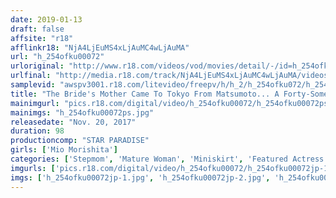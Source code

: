 ```yaml
---
date: 2019-01-13
draft: false
affsite: "r18"
afflinkr18: "NjA4LjEuMS4xLjAuMC4wLjAuMA"
url: "h_254ofku00072"
urloriginal: "http://www.r18.com/videos/vod/movies/detail/-/id=h_254ofku00072"
urlfinal: "http://media.r18.com/track/NjA4LjEuMS4xLjAuMC4wLjAuMA/videos/vod/movies/detail/-/id=h_254ofku00072"
samplevid: "awspv3001.r18.com/litevideo/freepv/h/h_2/h_254ofku072/h_254ofku072_dmb_w.mp4"
title: "The Bride's Mother Came To Tokyo From Matsumoto... A Forty-Something Stepmom Mio Morishita"
mainimgurl: "pics.r18.com/digital/video/h_254ofku00072/h_254ofku00072ps.jpg"
mainimgs: "h_254ofku00072ps.jpg"
releasedate: "Nov. 20, 2017"
duration: 98
productioncomp: "STAR PARADISE"
girls: ['Mio Morishita']
categories: ['Stepmom', 'Mature Woman', 'Miniskirt', 'Featured Actress', 'Hi-Def']
imgurls: ['pics.r18.com/digital/video/h_254ofku00072/h_254ofku00072jp-1.jpg', 'pics.r18.com/digital/video/h_254ofku00072/h_254ofku00072jp-2.jpg', 'pics.r18.com/digital/video/h_254ofku00072/h_254ofku00072jp-3.jpg', 'pics.r18.com/digital/video/h_254ofku00072/h_254ofku00072jp-4.jpg', 'pics.r18.com/digital/video/h_254ofku00072/h_254ofku00072jp-5.jpg', 'pics.r18.com/digital/video/h_254ofku00072/h_254ofku00072jp-6.jpg', 'pics.r18.com/digital/video/h_254ofku00072/h_254ofku00072jp-7.jpg', 'pics.r18.com/digital/video/h_254ofku00072/h_254ofku00072jp-8.jpg', 'pics.r18.com/digital/video/h_254ofku00072/h_254ofku00072jp-9.jpg', 'pics.r18.com/digital/video/h_254ofku00072/h_254ofku00072jp-10.jpg', 'pics.r18.com/digital/video/h_254ofku00072/h_254ofku00072jp-11.jpg', 'pics.r18.com/digital/video/h_254ofku00072/h_254ofku00072jp-12.jpg', 'pics.r18.com/digital/video/h_254ofku00072/h_254ofku00072jp-13.jpg', 'pics.r18.com/digital/video/h_254ofku00072/h_254ofku00072jp-14.jpg', 'pics.r18.com/digital/video/h_254ofku00072/h_254ofku00072jp-15.jpg', 'pics.r18.com/digital/video/h_254ofku00072/h_254ofku00072jp-16.jpg', 'pics.r18.com/digital/video/h_254ofku00072/h_254ofku00072jp-17.jpg', 'pics.r18.com/digital/video/h_254ofku00072/h_254ofku00072jp-18.jpg', 'pics.r18.com/digital/video/h_254ofku00072/h_254ofku00072jp-19.jpg', 'pics.r18.com/digital/video/h_254ofku00072/h_254ofku00072jp-20.jpg']
imgs: ['h_254ofku00072jp-1.jpg', 'h_254ofku00072jp-2.jpg', 'h_254ofku00072jp-3.jpg', 'h_254ofku00072jp-4.jpg', 'h_254ofku00072jp-5.jpg', 'h_254ofku00072jp-6.jpg', 'h_254ofku00072jp-7.jpg', 'h_254ofku00072jp-8.jpg', 'h_254ofku00072jp-9.jpg', 'h_254ofku00072jp-10.jpg', 'h_254ofku00072jp-11.jpg', 'h_254ofku00072jp-12.jpg', 'h_254ofku00072jp-13.jpg', 'h_254ofku00072jp-14.jpg', 'h_254ofku00072jp-15.jpg', 'h_254ofku00072jp-16.jpg', 'h_254ofku00072jp-17.jpg', 'h_254ofku00072jp-18.jpg', 'h_254ofku00072jp-19.jpg', 'h_254ofku00072jp-20.jpg']
---
```

